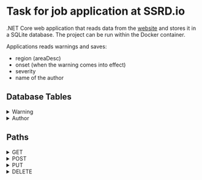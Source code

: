 # Task for job application at SSRD.io

.NET Core web application that reads data from the [website](https://feeds.meteoalarm.org/feeds/meteoalarm-legacy-atom-austria) and stores it in a SQLite database.
The project can be run within the Docker container.

Applications reads warnings and saves:
- region (areaDesc)
- onset (when the warning comes into effect)
- severity
- name of the author

## Database Tables
<details><summary>Warning</summary>

- id
- areaDesc
- onset
- severity
- author_id

</details>

<details><summary>Author</summary>
- id
- name
- url*
</details>

## Paths
<details><summary>GET</summary>
- Author
- Author/:id
- Parse
- Warning
- Warning/:severity
</details>

<details><summary>POST</summary>
- Author
- Warning
</details>

<details><summary>PUT</summary>
- Author
- Warning
</details>

<details><summary>DELETE</summary>
- Author/:id
- Warning/:id
</details>